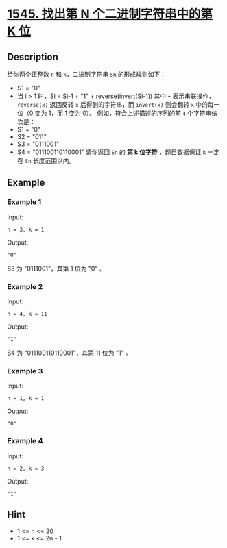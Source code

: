 # [1545. 找出第 N 个二进制字符串中的第 K 位](https://leetcode-cn.com/problems/find-kth-bit-in-nth-binary-string/)
## Description
给你两个正整数 `n` 和 `k`，二进制字符串  `Sn` 的形成规则如下：
- S1 = "0"
- 当 i > 1 时，Si = Si-1 + "1" + reverse(invert(Si-1))
其中 `+` 表示串联操作，`reverse(x)` 返回反转 `x` 后得到的字符串，而 `invert(x)` 则会翻转 `x` 中的每一位（0 变为 1，而 1 变为 0）。
例如，符合上述描述的序列的前 `4` 个字符串依次是：
- S1 = "0"
- S2 = "011"
- S3 = "0111001"
- S4 = "011100110110001"
请你返回  `Sn` 的 **第 k 位字符** ，题目数据保证 `k` 一定在 `Sn` 长度范围以内。
## Example
### Example 1
Input:  
```
n = 3, k = 1
```
Output:
```
"0"
```
S3 为 "0111001"，其第 1 位为 "0" 。
### Example 2
Input:  
```
n = 4, k = 11
```
Output:
```
"1"
```
S4 为 "011100110110001"，其第 11 位为 "1" 。
### Example 3
Input:  
```
n = 1, k = 1
```
Output:
```
"0"
```
### Example 4
Input:  
```
n = 2, k = 3
```
Output:
```
"1"
```
## Hint
- 1 <= n <= 20
- 1 <= k <= 2n - 1

